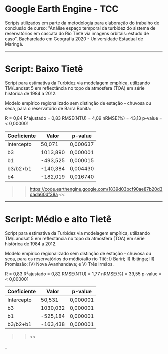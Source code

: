 # Google Earth Engine - TCC


Scripts utilizados em parte da metodologia para elaboração do trabalho de conclusão de curso: "Análise espaço temporal da turbidez do sistema de reservatórios em cascata do Rio Tietê via imagens orbitais: estudo de caso". 
Bacharelado em Geografia 2020 - Universidade Estadual de Maringá.



________________________________________________________________________________________________________________________________________
                                                            
# Script: Baixo Tietê

                                                            
Script para estimativa da Turbidez via modelagem empírica, utilizando TM/Landsat 5 em reflectância no topo da atmosfera (TOA) 
em série histórica de 1984 a 2012.

Modelo empírico regionalizado sem distinção de estação - chuvosa ou seca, para o reservatório de Barra Bonita:

R = 0,84 
R²ajustado = 0,83 
RMSE(NTU) = 4,09 
nRMSE(%) = 43,13 
p-value = < 0,000001


| Coeficiente   | Valor         | p-value      |
| ------------- | ------------- |------------- |
| Intercepto    | 50,071        | 0,000637     |
|b3             | 1013,890      | 0,000001     |
|b1             | -493,525      | 0,000015     |
|b3/b2+b1       | -140,384      | 0,004430     |
|b4             | -182,019      | 0,016740     |



>> https://code.earthengine.google.com/1839d03bcf90ae87b20d3dada60df38a <<

________________________________________________________________________________________________________________________________________
         
# Script: Médio e alto Tietê
                                                            
Script para estimativa da Turbidez via modelagem empírica, utilizando TM/Landsat 5 em reflectância no topo da atmosfera (TOA) 
em série histórica de 1984 a 2012.

Modelo empírico regionalizado sem distinção de estação - chuvosa ou seca, para os reservatórios do médio/alto rio Titê:
I) Bariri; II) Ibitinga; III) Promissão; IV) Nova Avanhandava; e V) Três Irmãos.

R = 0,83 
R²ajustado = 0,82 
RMSE(NTU) = 1,77 
nRMSE(%) = 39,55 
p-value = < 0,000001


| Coeficiente   | Valor         | p-value      |
| ------------- | ------------- |------------- |
| Intercepto    | 50,531        | 0,000001     |
|b3             | 1030,032      | 0,000001     |
|b1             | -525,184      | 0,000001     |
|b3/b2+b1       | -163,438      | 0,000001     |




>>  <<

_
